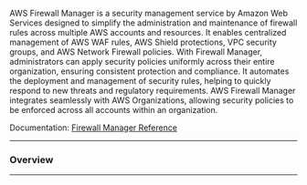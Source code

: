 AWS Firewall Manager is a security management service by Amazon Web Services designed to simplify the administration and maintenance of firewall rules across multiple AWS accounts and resources. It enables centralized management of AWS WAF rules, AWS Shield protections, VPC security groups, and AWS Network Firewall policies. With Firewall Manager, administrators can apply security policies uniformly across their entire organization, ensuring consistent protection and compliance. It automates the deployment and management of security rules, helping to quickly respond to new threats and regulatory requirements. AWS Firewall Manager integrates seamlessly with AWS Organizations, allowing security policies to be enforced across all accounts within an organization.

Documentation: [Firewall Manager Reference](https://aws.amazon.com/firewall-manager/)
___
### Overview

___